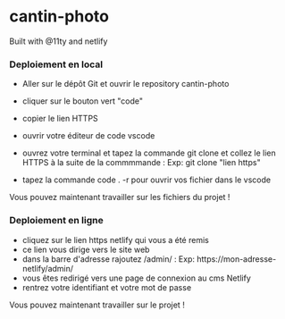 # cantin-photo
Built with @11ty and netlify

### Deploiement en local
- Aller sur le dépôt Git et ouvrir le repository cantin-photo
- cliquer sur le bouton vert "code"
- copier le lien HTTPS

- ouvrir votre éditeur de code vscode 
- ouvrez votre terminal et tapez la commande git clone et collez le lien HTTPS à la suite de la commmmande :
Exp: git clone "lien https"
- tapez la commande code . -r pour ouvrir vos fichier dans le vscode

Vous pouvez maintenant travailler sur les fichiers du projet ! 

### Deploiement en ligne
- cliquez sur le lien https netlify qui vous a été remis 
- ce lien vous dirige vers le site web 
- dans la barre d'adresse rajoutez /admin/ :
Exp: https://mon-adresse-netlify/admin/
- vous êtes redirigé vers une page de connexion au cms Netlify
- rentrez votre identifiant et votre mot de passe

Vous pouvez maintenant travailler sur le projet !
